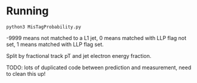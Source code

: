 # Running

```
python3 MisTagProbability.py
```

-9999 means not matched to a L1 jet, 0 means matched with LLP flag not set, 1 means matched with LLP flag set.

Split by fractional track pT and jet electron energy fraction. 

TODO: lots of duplicated code between prediction and measurement, need to clean this up! 